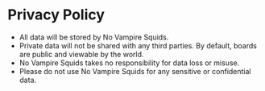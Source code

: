 # Privacy Policy

- All data will be stored by No Vampire Squids.
- Private data will not be shared with any third parties. By default, boards are public and viewable by the world.
- No Vampire Squids takes no responsibility for data loss or misuse. 
- Please do not use No Vampire Squids for any sensitive or confidential data.
